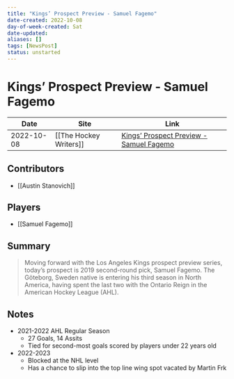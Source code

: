 ```yaml
---
title: "Kings’ Prospect Preview - Samuel Fagemo"
date-created: 2022-10-08
day-of-week-created: Sat
date-updated: 
aliases: []
tags: [NewsPost]
status: unstarted
---
```


# Kings’ Prospect Preview - Samuel Fagemo

Date | Site | Link
---|---|---
 2022-10-08   | [[The Hockey Writers]]  | [Kings’ Prospect Preview - Samuel Fagemo](https://thehockeywriters.com/kings-prospect-preview-samuel-fagemo/)



## Contributors
- [[Austin Stanovich]]

## Players
- [[Samuel Fagemo]]

## Summary
> Moving forward with the Los Angeles Kings prospect preview series, today’s prospect is 2019 second-round pick, Samuel Fagemo. The Göteborg, Sweden native is entering his third season in North America, having spent the last two with the Ontario Reign in the American Hockey League (AHL).

## Notes
- 2021-2022 AHL Regular Season
	- 27 Goals,  14 Assits
	- Tied for second-most goals scored by players under 22 years old
- 2022-2023
	- Blocked at the NHL level
	- Has a chance to slip into the top line wing spot vacated by Martin Frk

